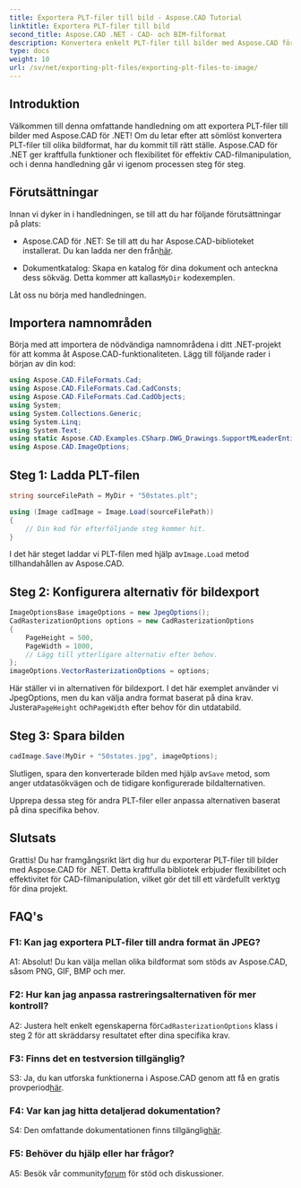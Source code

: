 ```yaml
---
title: Exportera PLT-filer till bild - Aspose.CAD Tutorial
linktitle: Exportera PLT-filer till bild
second_title: Aspose.CAD .NET - CAD- och BIM-filformat
description: Konvertera enkelt PLT-filer till bilder med Aspose.CAD för .NET. Utforska flexibla alternativ och sömlös integration för dina CAD-filhanteringsbehov.
type: docs
weight: 10
url: /sv/net/exporting-plt-files/exporting-plt-files-to-image/
---
```

## Introduktion

Välkommen till denna omfattande handledning om att exportera PLT-filer till bilder med Aspose.CAD för .NET! Om du letar efter att sömlöst konvertera PLT-filer till olika bildformat, har du kommit till rätt ställe. Aspose.CAD för .NET ger kraftfulla funktioner och flexibilitet för effektiv CAD-filmanipulation, och i denna handledning går vi igenom processen steg för steg.

## Förutsättningar

Innan vi dyker in i handledningen, se till att du har följande förutsättningar på plats:

-  Aspose.CAD för .NET: Se till att du har Aspose.CAD-biblioteket installerat. Du kan ladda ner den från[här](https://releases.aspose.com/cad/net/).

-  Dokumentkatalog: Skapa en katalog för dina dokument och anteckna dess sökväg. Detta kommer att kallas`MyDir` kodexemplen.

Låt oss nu börja med handledningen.

## Importera namnområden

Börja med att importera de nödvändiga namnområdena i ditt .NET-projekt för att komma åt Aspose.CAD-funktionaliteten. Lägg till följande rader i början av din kod:

```csharp
using Aspose.CAD.FileFormats.Cad;
using Aspose.CAD.FileFormats.Cad.CadConsts;
using Aspose.CAD.FileFormats.Cad.CadObjects;
using System;
using System.Collections.Generic;
using System.Linq;
using System.Text;
using static Aspose.CAD.Examples.CSharp.DWG_Drawings.SupportMLeaderEntityForDWGFormat;
using Aspose.CAD.ImageOptions;
```

## Steg 1: Ladda PLT-filen

```csharp
string sourceFilePath = MyDir + "50states.plt";

using (Image cadImage = Image.Load(sourceFilePath))
{
    // Din kod för efterföljande steg kommer hit.
}
```

 I det här steget laddar vi PLT-filen med hjälp av`Image.Load` metod tillhandahållen av Aspose.CAD.

## Steg 2: Konfigurera alternativ för bildexport

```csharp
ImageOptionsBase imageOptions = new JpegOptions();
CadRasterizationOptions options = new CadRasterizationOptions
{
    PageHeight = 500,
    PageWidth = 1000,
    // Lägg till ytterligare alternativ efter behov.
};
imageOptions.VectorRasterizationOptions = options;
```

 Här ställer vi in alternativen för bildexport. I det här exemplet använder vi JpegOptions, men du kan välja andra format baserat på dina krav. Justera`PageHeight` och`PageWidth` efter behov för din utdatabild.

## Steg 3: Spara bilden

```csharp
cadImage.Save(MyDir + "50states.jpg", imageOptions);
```

 Slutligen, spara den konverterade bilden med hjälp av`Save` metod, som anger utdatasökvägen och de tidigare konfigurerade bildalternativen.

Upprepa dessa steg för andra PLT-filer eller anpassa alternativen baserat på dina specifika behov.

## Slutsats

Grattis! Du har framgångsrikt lärt dig hur du exporterar PLT-filer till bilder med Aspose.CAD för .NET. Detta kraftfulla bibliotek erbjuder flexibilitet och effektivitet för CAD-filmanipulation, vilket gör det till ett värdefullt verktyg för dina projekt.

## FAQ's

### F1: Kan jag exportera PLT-filer till andra format än JPEG?

A1: Absolut! Du kan välja mellan olika bildformat som stöds av Aspose.CAD, såsom PNG, GIF, BMP och mer.

### F2: Hur kan jag anpassa rastreringsalternativen för mer kontroll?

 A2: Justera helt enkelt egenskaperna för`CadRasterizationOptions` klass i steg 2 för att skräddarsy resultatet efter dina specifika krav.

### F3: Finns det en testversion tillgänglig?

 S3: Ja, du kan utforska funktionerna i Aspose.CAD genom att få en gratis provperiod[här](https://releases.aspose.com/).

### F4: Var kan jag hitta detaljerad dokumentation?

 S4: Den omfattande dokumentationen finns tillgänglig[här](https://reference.aspose.com/cad/net/).

### F5: Behöver du hjälp eller har frågor?

 A5: Besök vår community[forum](https://forum.aspose.com/c/cad/19) för stöd och diskussioner.
